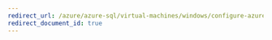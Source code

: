 ```yaml
---
redirect_url: /azure/azure-sql/virtual-machines/windows/configure-azure-key-vault-integration
redirect_document_id: true
---
```

